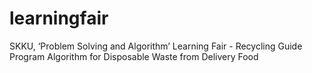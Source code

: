 # learningfair
SKKU, ‘Problem Solving and Algorithm’ Learning Fair - Recycling Guide Program Algorithm for Disposable Waste from Delivery Food 
